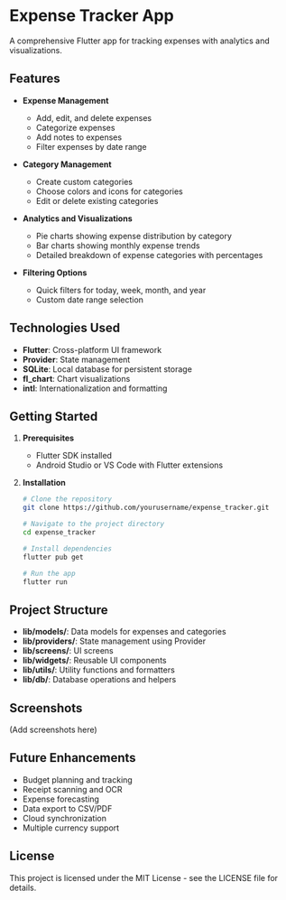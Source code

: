 # Expense Tracker App

A comprehensive Flutter app for tracking expenses with analytics and visualizations.

## Features

- **Expense Management**
  - Add, edit, and delete expenses
  - Categorize expenses
  - Add notes to expenses
  - Filter expenses by date range

- **Category Management**
  - Create custom categories
  - Choose colors and icons for categories
  - Edit or delete existing categories

- **Analytics and Visualizations**
  - Pie charts showing expense distribution by category
  - Bar charts showing monthly expense trends
  - Detailed breakdown of expense categories with percentages

- **Filtering Options**
  - Quick filters for today, week, month, and year
  - Custom date range selection

## Technologies Used

- **Flutter**: Cross-platform UI framework
- **Provider**: State management
- **SQLite**: Local database for persistent storage
- **fl_chart**: Chart visualizations
- **intl**: Internationalization and formatting

## Getting Started

1. **Prerequisites**
   - Flutter SDK installed
   - Android Studio or VS Code with Flutter extensions

2. **Installation**
   ```bash
   # Clone the repository
   git clone https://github.com/yourusername/expense_tracker.git

   # Navigate to the project directory
   cd expense_tracker

   # Install dependencies
   flutter pub get

   # Run the app
   flutter run
   ```

## Project Structure

- **lib/models/**: Data models for expenses and categories
- **lib/providers/**: State management using Provider
- **lib/screens/**: UI screens
- **lib/widgets/**: Reusable UI components
- **lib/utils/**: Utility functions and formatters
- **lib/db/**: Database operations and helpers

## Screenshots

(Add screenshots here)

## Future Enhancements

- Budget planning and tracking
- Receipt scanning and OCR
- Expense forecasting
- Data export to CSV/PDF
- Cloud synchronization
- Multiple currency support

## License

This project is licensed under the MIT License - see the LICENSE file for details.
